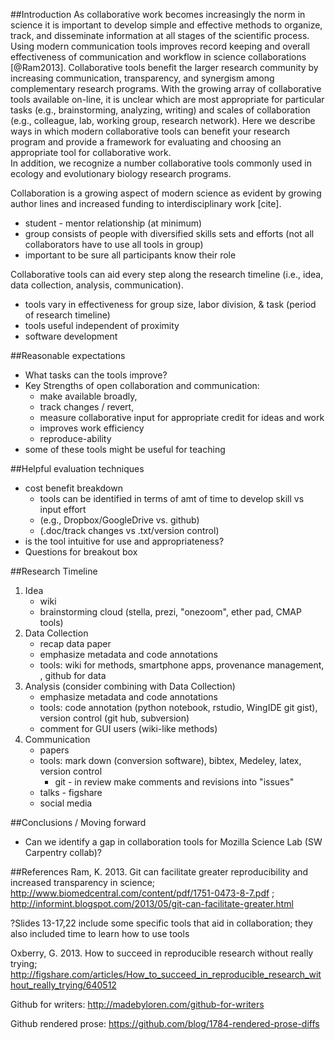 ##Introduction
As collaborative work becomes increasingly the norm in science it is important to develop simple and effective methods to organize, track, and disseminate information at all stages of the scientific process. 
Using modern communication tools improves record keeping and overall effectiveness of communication and workflow in science collaborations [@Ram2013].
Collaborative tools benefit the larger research community by increasing communication, transparency, and synergism among complementary research programs. 
With the growing array of collaborative tools available on-line, it is unclear which are most appropriate for particular tasks (e.g., brainstorming, analyzing, writing) and scales of collaboration (e.g., colleague, lab, working group, research network). 
Here we describe ways in which modern collaborative tools can benefit your research program and provide a framework for evaluating and choosing an appropriate tool for collaborative work.  
In addition, we recognize a number collaborative tools commonly used in ecology and evolutionary biology research programs.

Collaboration is a growing aspect of modern science as evident by growing author lines and increased funding to interdisciplinary work [cite].
* student - mentor relationship (at minimum)
* group consists of people with diversified skills sets and efforts (not all collaborators have to use all tools in group)
* important to be sure all participants know their role

Collaborative tools can aid every step along the research timeline (i.e., idea, data collection, analysis, communication).
* tools vary in effectiveness for group size, labor division, &  task (period of research timeline)
* tools useful independent of proximity
* software development
 
##Reasonable expectations
* What tasks can the tools improve?
* Key Strengths of open collaboration and communication: 
  * make available broadly, 
  * track changes / revert,
  * measure collaborative input for appropriate credit for ideas and work
  * improves work efficiency
  * reproduce-ability
* some of these tools might be useful for teaching
 
##Helpful evaluation techniques
* cost benefit breakdown 
  * tools can be identified in terms of amt of time to develop skill vs input effort 
  * (e.g., Dropbox/GoogleDrive vs. github)
  * (.doc/track changes vs .txt/version control)
* is the tool intuitive for use and appropriateness?
* Questions for breakout box
 
##Research Timeline
1. Idea
   * wiki
   * brainstorming cloud (stella, prezi, "onezoom",  ether pad, CMAP tools)
2. Data Collection
   * recap data paper
   * emphasize metadata and code annotations
   * tools: wiki for methods, smartphone apps, provenance management, , github for data 
3. Analysis (consider combining with Data Collection)
   * emphasize metadata and code annotations
   * tools: code annotation (python notebook, rstudio, WingIDE git gist), version control (git hub, subversion)
   * comment for GUI users (wiki-like methods)
4. Communication
   * papers
   * tools: mark down (conversion software), bibtex, Medeley, latex, version control
     * git - in review make comments and revisions into "issues"
   * talks - figshare
   * social media

##Conclusions / Moving forward
* Can we identify a gap in collaboration tools for Mozilla Science Lab (SW Carpentry collab)?

##References
Ram, K. 2013. Git can facilitate greater reproducibility and increased transparency in science; http://www.biomedcentral.com/content/pdf/1751-0473-8-7.pdf ; http://informint.blogspot.com/2013/05/git-can-facilitate-greater.html

?Slides 13-17,22 include some specific tools that aid in collaboration; they also included time to learn how to use tools

Oxberry, G. 2013. How to succeed in reproducible research without really trying; http://figshare.com/articles/How_to_succeed_in_reproducible_research_without_really_trying/640512 

Github for writers: http://madebyloren.com/github-for-writers

Github rendered prose: https://github.com/blog/1784-rendered-prose-diffs

